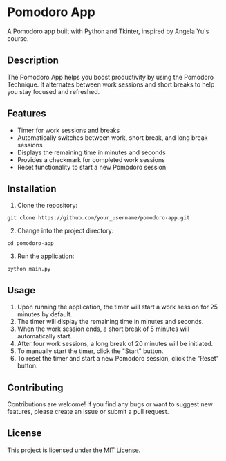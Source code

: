 # Pomodoro App

A Pomodoro app built with Python and Tkinter, inspired by Angela Yu's course.

## Description

The Pomodoro App helps you boost productivity by using the Pomodoro Technique. It alternates between work sessions and short breaks to help you stay focused and refreshed.

## Features

- Timer for work sessions and breaks
- Automatically switches between work, short break, and long break sessions
- Displays the remaining time in minutes and seconds
- Provides a checkmark for completed work sessions
- Reset functionality to start a new Pomodoro session

## Installation

1. Clone the repository:

`git clone https://github.com/your_username/pomodoro-app.git`

2. Change into the project directory:

`cd pomodoro-app`

3. Run the application:
   
`python main.py`


## Usage

1. Upon running the application, the timer will start a work session for 25 minutes by default.
2. The timer will display the remaining time in minutes and seconds.
3. When the work session ends, a short break of 5 minutes will automatically start.
4. After four work sessions, a long break of 20 minutes will be initiated.
5. To manually start the timer, click the "Start" button.
6. To reset the timer and start a new Pomodoro session, click the "Reset" button.


## Contributing

Contributions are welcome! If you find any bugs or want to suggest new features, please create an issue or submit a pull request.

## License

This project is licensed under the [MIT License](LICENSE).
